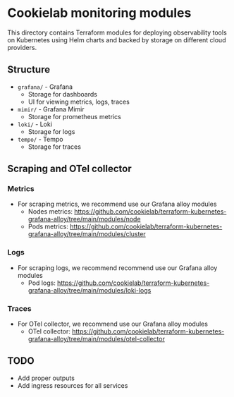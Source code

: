 # Cookielab monitoring modules

This directory contains Terraform modules for deploying observability tools on Kubernetes using Helm charts and backed by storage on different cloud providers.

## Structure

- `grafana/` - Grafana
    - Storage for dashboards
    - UI for viewing metrics, logs, traces
- `mimir/` - Grafana Mimir
    - Storage for prometheus metrics
- `loki/` - Loki
    - Storage for logs
- `tempo/` - Tempo
    - Storage for traces

## Scraping and OTel collector

### Metrics
- For scraping metrics, we recommend use our Grafana alloy modules
    - Nodes metrics: https://github.com/cookielab/terraform-kubernetes-grafana-alloy/tree/main/modules/node
    - Pods metrics: https://github.com/cookielab/terraform-kubernetes-grafana-alloy/tree/main/modules/cluster

### Logs
- For scraping logs, we recommend recommend use our Grafana alloy modules
    - Pod logs: https://github.com/cookielab/terraform-kubernetes-grafana-alloy/tree/main/modules/loki-logs

### Traces
- For OTel collector, we recommend use our Grafana alloy modules
    - OTel collector: https://github.com/cookielab/terraform-kubernetes-grafana-alloy/tree/main/modules/otel-collector

## TODO
- Add proper outputs
- Add ingress resources for all services
